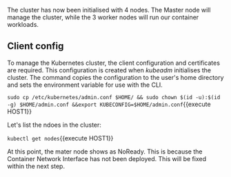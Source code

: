 The cluster has now been initialised with 4 nodes. The Master node will manage the cluster, while the 3 worker nodes will run our container workloads.

## Client config

To manage the Kubernetes cluster, the client configuration and certificates are required. This configuration is created when _kubeadm_ initialises the cluster. The command copies the configuration to the user's home directory and sets the environment variable for use with the CLI.

`sudo cp /etc/kubernetes/admin.conf $HOME/ && sudo chown $(id -u):$(id -g) $HOME/admin.conf &&export KUBECONFIG=$HOME/admin.conf`{{execute HOST1}}

Let's list the ndoes in the cluster:

`kubectl get nodes`{{execute HOST1}}

At this point, the mater node shows as NoReady. This is because the Container Network Interface has not been deployed. This will be fixed within the next step.
